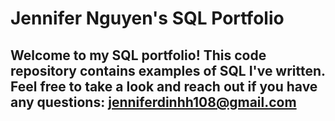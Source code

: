 # Jennifer Nguyen's SQL Portfolio

## Welcome to my SQL portfolio! This code repository contains examples of SQL I've written. Feel free to take a look and reach out if you have any questions: jenniferdinhh108@gmail.com

